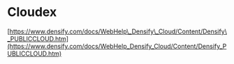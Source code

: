 # Cloudex

[https://www.densify.com/docs/WebHelp\_Densify\_Cloud/Content/Densify\_PUBLICCLOUD.htm](https://www.densify.com/docs/WebHelp_Densify_Cloud/Content/Densify_PUBLICCLOUD.htm)
